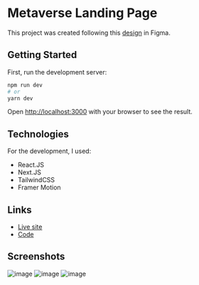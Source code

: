 # Metaverse Landing Page

This project was created following this [design](https://www.figma.com/file/EyzNoOFak1Nb1bBx9ZKI7E/Modern-UI%2FUX-Framer-Motion) in Figma.

## Getting Started

First, run the development server:

```bash
npm run dev
# or
yarn dev
```

Open [http://localhost:3000](http://localhost:3000) with your browser to see the result.

## Technologies

For the development, I used:

- React.JS
- Next.JS
- TailwindCSS
- Framer Motion

## Links
 - [Live site](https://metaverse-landing-page-eight.vercel.app/)
 - [Code](https://github.com/CiroJSCH/Metaverse-Landing-Page)

## Screenshots
![image](https://user-images.githubusercontent.com/104742538/222962718-0d6ea092-a147-4dbd-84ad-0a2a187263fd.png)
![image](https://user-images.githubusercontent.com/104742538/222962728-9265b2e5-db84-4963-b0f7-f0a9e015ad1d.png)
![image](https://user-images.githubusercontent.com/104742538/222962767-7ac6f47f-f1a2-4726-ac21-168813082fe4.png)

